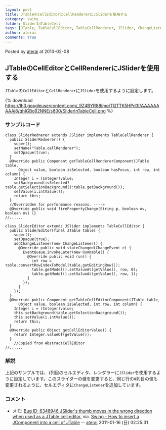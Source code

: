 ```yaml
---
layout: post
title: JTableのCellEditorとCellRendererにJSliderを使用する
category: swing
folder: SliderInTableCell
tags: [JTable, TableCellEditor, TableCellRenderer, JSlider, ChangeListener]
author: aterai
comments: true
---
```


Posted by [aterai](http://terai.xrea.jp/aterai.html) at 2010-02-08

## JTableのCellEditorとCellRendererにJSliderを使用する
`JTable`の`CellEditor`と`CellRenderer`に`JSlider`を使用するように設定します。

{% download https://lh3.googleusercontent.com/_9Z4BYR88imo/TQTTK5HPd3I/AAAAAAAAAj8/qhIGBo92NNE/s800/SliderInTableCell.png %}

### サンプルコード
<pre class="prettyprint"><code>class SliderRednerer extends JSlider implements TableCellRenderer {
  public SliderRednerer() {
    super();
    setName("Table.cellRenderer");
    setOpaque(true);
  }
  @Override public Component getTableCellRendererComponent(JTable table,
      Object value, boolean isSelected, boolean hasFocus, int row, int column) {
    Integer i = (Integer)value;
    setBackground(isSelected?table.getSelectionBackground():table.getBackground());
    setValue(i.intValue());
    return this;
  }
  //Overridden for performance reasons. ----&gt;
  @Override public void firePropertyChange(String p, boolean ov, boolean nv) {}
//......
</code></pre>

<pre class="prettyprint"><code>class SliderEditor extends JSlider implements TableCellEditor {
  public SliderEditor(final JTable table) {
    super();
    setOpaque(true);
    addChangeListener(new ChangeListener() {
      @Override public void stateChanged(ChangeEvent e) {
        EventQueue.invokeLater(new Runnable() {
          @Override public void run() {
            int row = table.convertRowIndexToModel(table.getEditingRow());
            table.getModel().setValueAt(getValue(), row, 0);
            table.getModel().setValueAt(getValue(), row, 1);
          }
        });
      }
    });
  }
  @Override public Component getTableCellEditorComponent(JTable table,
      Object value, boolean isSelected, int row, int column) {
    Integer i = (Integer)value;
    this.setBackground(table.getSelectionBackground());
    this.setValue(i.intValue());
    return this;
  }
  @Override public Object getCellEditorValue() {
    return Integer.valueOf(getValue());
  }
    //Copied from AbstractCellEditor
//......
</code></pre>

### 解説
上記のサンプルでは、`1`列目のセルエディタ、レンダラーに`JSlider`を使用するように設定しています。このスライダーの値を変更すると、同じ行の`0`列目の値も変更されるように、セルエディタに`ChangeListener`を追加しています。

### コメント
- メモ: [Bug ID: 6348946 JSlider's thumb moves in the wrong direction when used as a JTable cell editor.](http://bugs.sun.com/bugdatabase/view_bug.do?bug_id=6348946) via. [Swing - How to insert a JComponent into a cell of JTable](https://forums.oracle.com/thread/2153323) -- [aterai](http://terai.xrea.jp/aterai.html) 2011-01-16 (日) 02:25:31

<!-- dummy comment line for breaking list -->

